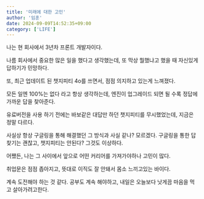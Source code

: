 ```yaml
---
title: '미래에 대한 고민'
author: '임훈'
date: 2024-09-09T14:52:35+09:00
category: ['LIFE']
---
```

나는 현 회사에서 3년차 프론트 개발자이다.

나름 회사에서 중요한 많은 일을 했다고 생각했는데, 또 막상 뭘했냐고 했을 때 자신있게 답하기가 민망하다.

또, 최근 업데이트 된 챗지피티 4o를 쓰면서, 점점 의지하고 있는게 느껴졌다.

모든 일엔 100%는 없다 라고 항상 생각하는데, 엔진이 업그레이드 되면 될 수록 정답에 가까운 답을 찾아준다.

유료버전을 사용 하기 전에는 바보같은 대답만 하던 챗지피티를 무시했었는데, 지금은 정말 다르다.

사실상 항상 구글링을 통해 해결했던 그 방식과 사실 같나? 모르겠다. 구글링을 통한 답 찾기는 괜찮고, 챗지피티는 안된다? 그것도 이상하다.

어쨌든, 나는 그 사이에서 앞으로 어떤 커리어를 가져가야하나 고민이 많다.

취업문은 점점 좁아지고, 뜻대로 이직도 잘 안돼서 몸소 느끼고있는 바이다.

계속 도전해야 하는 것 같다. 공부도 계속 해야하고, 내일은 오늘보다 낫게끔 마음을 먹고 살아가려고한다.